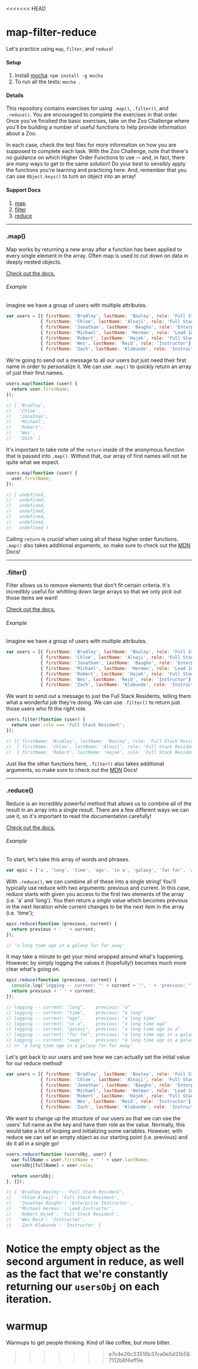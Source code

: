 <<<<<<< HEAD
# map-filter-reduce

Let's practice using `map`, `filter`, and `reduce`!

#### Setup

1. Install [mocha](https://mochajs.org/): `npm install -g mocha`
1. To run all the tests: `mocha .`

#### Details

This repository contains exercises for using `.map()`, `.filter()`, and `.reduce()`. You are encouraged to complete the exercises in that order. Once you've finished the basic exercises, take on the Zoo Challenge where you'll be building a number of useful functions to help provide information about a Zoo.

In each case, check the test files for more information on how you are supposed to complete each task. With the Zoo Challenge, note that there's no guidance on which Higher Order Functions to use -- and, in fact, there are many ways to get to the same solution! Do your best to sensibly apply the functions you're learning and practicing here. And, remember that you can use `Object.keys()` to turn an object into an array!

#### Support Docs

1. [map](#map)
1. [filter](#filter)
1. [reduce](#reduce)

* * *

### .map()

Map works by returning a new array after a function has been applied to every single element in the array. Often map is used to cut down on data in deeply nested objects.

[Check out the docs.](https://developer.mozilla.org/en-US/docs/Web/JavaScript/Reference/Global_Objects/Array/map)

###### Example

Imagine we have a group of users with multiple attributes.

```javascript
var users = [{ firstName: 'Bradley', lastName: 'Bouley', role: 'Full Stack Resident' },
             { firstName: 'Chloe', lastName: 'Alnaji', role: 'Full Stack Resident' },
             { firstName: 'Jonathan', lastName: 'Baughn', role: 'Enterprise Instructor' },
             { firstName: 'Michael', lastName: 'Herman', role: 'Lead Instructor' },
             { firstName: 'Robert', lastName: 'Hajek', role: 'Full Stack Resident' },
             { firstName: 'Wes', lastName: 'Reid', role: 'Instructor'},
             { firstName: 'Zach', lastName: 'Klabunde', role: 'Instructor'}];
```

We're going to send out a message to all our users but just need their first name in order to personalize it. We can use `.map()` to quickly return an array of just their first names. 

```javascript
users.map(function (user) {
  return user.firstName;
});

// [ 'Bradley',
//   'Chloe',
//   'Jonathan',
//   'Michael',
//   'Robert',
//   'Wes',
//   'Zach' ]
```

It's important to take note of the `return` inside of the anonymous function that is passed into `.map()`. Without that, our array of first names will not be quite what we expect.

```javascript
users.map(function (user) {
  user.firstName;
});

// [ undefined,
//   undefined,
//   undefined,
//   undefined,
//   undefined,
//   undefined,
//   undefined ]
```

Calling `return` is *crucial* when using all of these higher order functions. `.map()` also takes additional arguments, so make sure to check out the [MDN](https://developer.mozilla.org/en-US/docs/Web/JavaScript/Reference/Global_Objects/Array/map) Docs!

* * *

### .filter()

Filter allows us to remove elements that don't fit certain criteria. It's incredibly useful for whittling down large arrays so that we only pick out those items we want!

[Check out the docs.](https://developer.mozilla.org/en-US/docs/Web/JavaScript/Reference/Global_Objects/Array/filter)

###### Example

Imagine we have a group of users with multiple attributes.

```javascript
var users = [{ firstName: 'Bradley', lastName: 'Bouley', role: 'Full Stack Resident' },
             { firstName: 'Chloe', lastName: 'Alnaji', role: 'Full Stack Resident' },
             { firstName: 'Jonathan', lastName: 'Baughn', role: 'Enterprise Instructor' },
             { firstName: 'Michael', lastName: 'Herman', role: 'Lead Instructor' },
             { firstName: 'Robert', lastName: 'Hajek', role: 'Full Stack Resident' },
             { firstName: 'Wes', lastName: 'Reid', role: 'Instructor'},
             { firstName: 'Zach', lastName: 'Klabunde', role: 'Instructor'}];
```

We want to send out a message to just the Full Stack Residents, telling them what a wonderful job they're doing. We can use `.filter()` to return just those users who fit the right role.

```javascript
users.filter(function (user) {
  return user.role === 'Full Stack Resident';
});

// [{ firstName: 'Bradley', lastName: 'Bouley', role: 'Full Stack Resident' },
//  { firstName: 'Chloe', lastName: 'Alnaji', role: 'Full Stack Resident' },
//  { firstName: 'Robert', lastName: 'Hajek', role: 'Full Stack Resident' }];
```

Just like the other functions here, `.filter()` also takes additional arguments, so make sure to check out the [MDN](https://developer.mozilla.org/en-US/docs/Web/JavaScript/Reference/Global_Objects/Array/filter) Docs!

* * *

### .reduce()

Reduce is an incredibly powerful method that allows us to combine all of the result in an array into a single result. There are a few different ways we can use it, so it's important to read the documentation carefully!

[Check out the docs.](https://developer.mozilla.org/en-US/docs/Web/JavaScript/Reference/Global_Objects/Array/reduce)

###### Example

To start, let's take this array of words and phrases.

```javascript
var epic = ['a', 'long', 'time', 'ago', 'in a', 'galaxy', 'far far', 'away'];
```

With `.reduce()`, we can combine all of these into a single string! You'll typically use reduce with two arguments: previous and current. In this case, reduce starts with given you access to the first two elements of the array (i.e. 'a' and 'long'). You then return a *single* value which becomes previous in the next iteration while current changes to be the next item in the array (i.e. 'time');

```javascript
epic.reduce(function (previous, current) {
  return previous + ' ' + current;
});

// 'a long time ago in a galaxy far far away'
```

It may take a minute to get your mind wrapped around what's happening. However, by simply logging the values it (hopefully!) becomes much more clear what's going on.

```javascript
epic.reduce(function (previous, current) {
  console.log('logging -- current: "' + current + '", ' + 'previous: "' + previous + '"');
  return previous + ' ' + current;
});

// logging -- current: "long",    previous: "a"
// logging -- current: "time",    previous: "a long"
// logging -- current: "ago",     previous: "a long time"
// logging -- current: "in a",    previous: "a long time ago"
// logging -- current: "galaxy",  previous: "a long time ago in a"
// logging -- current: "far far", previous: "a long time ago in a galaxy"
// logging -- current: "away",    previous: "a long time ago in a galaxy far far"
// >> 'a long time ago in a galaxy far far away'
```

Let's get back to our users and see how we can actually set the initial value for our reduce method!

```javascript
var users = [{ firstName: 'Bradley', lastName: 'Bouley', role: 'Full Stack Resident' },
             { firstName: 'Chloe', lastName: 'Alnaji', role: 'Full Stack Resident' },
             { firstName: 'Jonathan', lastName: 'Baughn', role: 'Enterprise Instructor' },
             { firstName: 'Michael', lastName: 'Herman', role: 'Lead Instructor' },
             { firstName: 'Robert', lastName: 'Hajek', role: 'Full Stack Resident' },
             { firstName: 'Wes', lastName: 'Reid', role: 'Instructor'},
             { firstName: 'Zach', lastName: 'Klabunde', role: 'Instructor'}];
```

We want to change up the structure of our users so that we can use the users' full name as the key and have their role as the value. Normally, this would take a lot of looping and initializing some variables. However, with reduce we can set an empty object as our starting point (i.e. previous) and do it all in a single go!

```javascript
users.reduce(function (usersObj, user) {
  var fullName = user.firstName + ' ' + user.lastName;
  usersObj[fullName] = user.role;

  return usersObj;
}, {});

// { 'Bradley Bouley': 'Full Stack Resident',
//   'Chloe Alnaji': 'Full Stack Resident',
//   'Jonathan Baughn': 'Enterprise Instructor',
//   'Michael Herman': 'Lead Instructor',
//   'Robert Hajek': 'Full Stack Resident',
//   'Wes Reid': 'Instructor',
//   'Zach Klabunde': 'Instructor' }
```

Notice the empty object as the second argument in reduce, as well as the fact that we're constantly returning our `usersObj` on each iteration.
=======
# warmup
Warmups to get people thinking. Kind of like coffee, but more bitter.
>>>>>>> e7c4e26c33516b37ca0e5d31b587112b8f4eff9e
